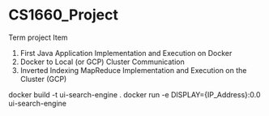 # CS1660_Project
Term project
Item
1. First Java Application Implementation and Execution on Docker
2. Docker to Local (or GCP) Cluster Communication
3. Inverted Indexing MapReduce Implementation and Execution on the Cluster (GCP)

docker build -t ui-search-engine .
docker run -e DISPLAY={IP_Address}:0.0 ui-search-engine
